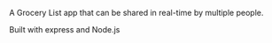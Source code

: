 A Grocery List app that can be shared in real-time by multiple people.

Built with express and Node.js

